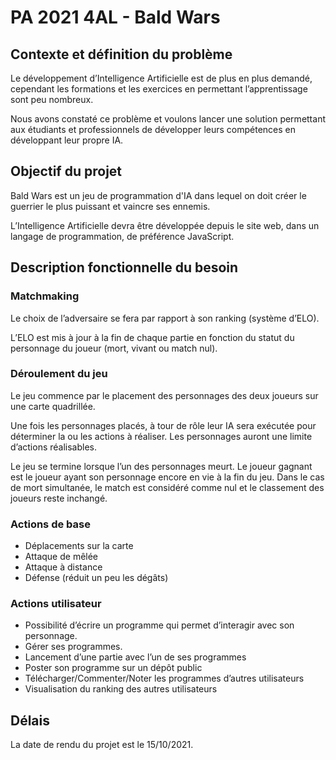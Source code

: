 # PA 2021 4AL - Bald Wars

## Contexte et définition du problème

Le développement d’Intelligence Artificielle est de plus en plus demandé, cependant les
formations et les exercices en permettant l’apprentissage sont peu nombreux.

Nous avons constaté ce problème et voulons lancer une solution permettant aux étudiants et
professionnels de développer leurs compétences en développant leur propre IA.

## Objectif du projet

Bald Wars est un jeu de programmation d'IA dans lequel on doit créer le guerrier le plus puissant et vaincre ses ennemis.

L’Intelligence Artificielle devra être développée depuis le site web, dans un langage de
programmation, de préférence JavaScript.

## Description fonctionnelle du besoin

### Matchmaking

Le choix de l’adversaire se fera par rapport à son ranking (système d’ELO).

L’ELO est mis à jour à la fin de chaque partie en fonction du statut du personnage du joueur (mort, vivant ou match nul).

### Déroulement du jeu

Le jeu commence par le placement des personnages des deux joueurs sur une carte quadrillée.

Une fois les personnages placés, à tour de rôle leur IA sera exécutée pour déterminer la ou les actions à réaliser. Les personnages auront une limite d’actions réalisables.

Le jeu se termine lorsque l’un des personnages meurt. Le joueur gagnant est le joueur ayant
son personnage encore en vie à la fin du jeu. Dans le cas de mort simultanée, le match est
considéré comme nul et le classement des joueurs reste inchangé.

### Actions de base

- Déplacements sur la carte
- Attaque de mêlée
- Attaque à distance
- Défense (réduit un peu les dégâts)

### Actions utilisateur

- Possibilité d’écrire un programme qui permet d’interagir avec son personnage.
- Gérer ses programmes.
- Lancement d’une partie avec l’un de ses programmes
- Poster son programme sur un dépôt public
- Télécharger/Commenter/Noter les programmes d’autres utilisateurs
- Visualisation du ranking des autres utilisateurs

## Délais

La date de rendu du projet est le 15/10/2021.
